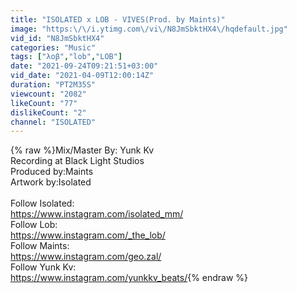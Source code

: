 ```yaml
---
title: "ISOLATED x LOB - VIVES(Prod. by Maints)"
image: "https:\/\/i.ytimg.com\/vi\/N8JmSbktHX4\/hqdefault.jpg"
vid_id: "N8JmSbktHX4"
categories: "Music"
tags: ["λοβ","lob","LOB"]
date: "2021-09-24T09:21:51+03:00"
vid_date: "2021-04-09T12:00:14Z"
duration: "PT2M35S"
viewcount: "2082"
likeCount: "77"
dislikeCount: "2"
channel: "ISOLATED"
---
```

{% raw %}Mix/Master By: Yunk Kv<br />Recording at Black Light Studios<br />Produced by:Maints<br />Artwork by:Isolated<br /><br />Follow Isolated:<br /><a rel="nofollow" target="blank" href="https://www.instagram.com/isolated_mm/​​">https://www.instagram.com/isolated_mm/​​</a><br />Follow Lob:<br /><a rel="nofollow" target="blank" href="https://www.instagram.com/_the_lob/">https://www.instagram.com/_the_lob/</a><br />Follow Maints:<br /><a rel="nofollow" target="blank" href="https://www.instagram.com/geo.zal/">https://www.instagram.com/geo.zal/</a><br />Follow Yunk Kv:<br /><a rel="nofollow" target="blank" href="https://www.instagram.com/yunkkv_beats/​​">https://www.instagram.com/yunkkv_beats/​​</a>{% endraw %}
